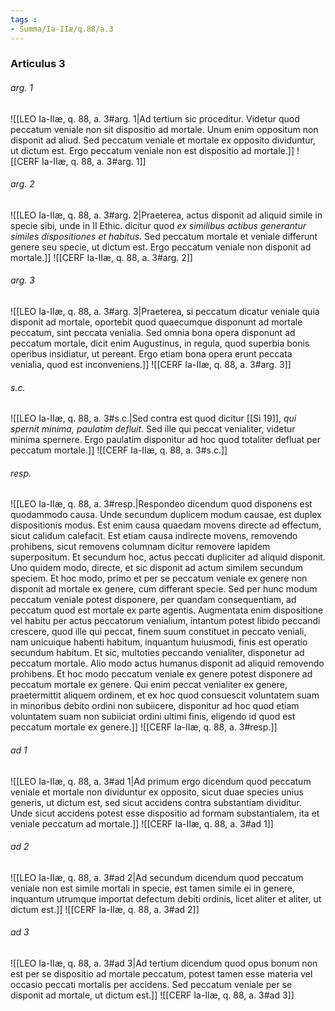 ```yaml
---
tags : 
- Summa/Ia-IIæ/q.88/a.3
---
```


### Articulus 3

###### arg. 1
![[LEO Ia-IIæ, q. 88, a. 3#arg. 1|Ad tertium sic proceditur. Videtur quod peccatum veniale non sit dispositio ad mortale. Unum enim oppositum non disponit ad aliud. Sed peccatum veniale et mortale ex opposito dividuntur, ut dictum est. Ergo peccatum veniale non est dispositio ad mortale.]]
![[CERF Ia-IIæ, q. 88, a. 3#arg. 1]]

###### arg. 2
![[LEO Ia-IIæ, q. 88, a. 3#arg. 2|Praeterea, actus disponit ad aliquid simile in specie sibi, unde in II Ethic. dicitur quod *ex similibus actibus generantur similes dispositiones et habitus*. Sed peccatum mortale et veniale differunt genere seu specie, ut dictum est. Ergo peccatum veniale non disponit ad mortale.]]
![[CERF Ia-IIæ, q. 88, a. 3#arg. 2]]

###### arg. 3
![[LEO Ia-IIæ, q. 88, a. 3#arg. 3|Praeterea, si peccatum dicatur veniale quia disponit ad mortale, oportebit quod quaecumque disponunt ad mortale peccatum, sint peccata venialia. Sed omnia bona opera disponunt ad peccatum mortale, dicit enim Augustinus, in regula, quod superbia bonis operibus insidiatur, ut pereant. Ergo etiam bona opera erunt peccata venialia, quod est inconveniens.]]
![[CERF Ia-IIæ, q. 88, a. 3#arg. 3]]

###### s.c.
![[LEO Ia-IIæ, q. 88, a. 3#s.c.|Sed contra est quod dicitur [[Si 19]], *qui spernit minima, paulatim defluit*. Sed ille qui peccat venialiter, videtur minima spernere. Ergo paulatim disponitur ad hoc quod totaliter defluat per peccatum mortale.]]
![[CERF Ia-IIæ, q. 88, a. 3#s.c.]]

###### resp.
![[LEO Ia-IIæ, q. 88, a. 3#resp.|Respondeo dicendum quod disponens est quodammodo causa. Unde secundum duplicem modum causae, est duplex dispositionis modus. Est enim causa quaedam movens directe ad effectum, sicut calidum calefacit. Est etiam causa indirecte movens, removendo prohibens, sicut removens columnam dicitur removere lapidem superpositum. Et secundum hoc, actus peccati dupliciter ad aliquid disponit. Uno quidem modo, directe, et sic disponit ad actum similem secundum speciem. Et hoc modo, primo et per se peccatum veniale ex genere non disponit ad mortale ex genere, cum differant specie. Sed per hunc modum peccatum veniale potest disponere, per quandam consequentiam, ad peccatum quod est mortale ex parte agentis. Augmentata enim dispositione vel habitu per actus peccatorum venialium, intantum potest libido peccandi crescere, quod ille qui peccat, finem suum constituet in peccato veniali, nam unicuique habenti habitum, inquantum huiusmodi, finis est operatio secundum habitum. Et sic, multoties peccando venialiter, disponetur ad peccatum mortale. Alio modo actus humanus disponit ad aliquid removendo prohibens. Et hoc modo peccatum veniale ex genere potest disponere ad peccatum mortale ex genere. Qui enim peccat venialiter ex genere, praetermittit aliquem ordinem, et ex hoc quod consuescit voluntatem suam in minoribus debito ordini non subiicere, disponitur ad hoc quod etiam voluntatem suam non subiiciat ordini ultimi finis, eligendo id quod est peccatum mortale ex genere.]]
![[CERF Ia-IIæ, q. 88, a. 3#resp.]]

###### ad 1
![[LEO Ia-IIæ, q. 88, a. 3#ad 1|Ad primum ergo dicendum quod peccatum veniale et mortale non dividuntur ex opposito, sicut duae species unius generis, ut dictum est, sed sicut accidens contra substantiam dividitur. Unde sicut accidens potest esse dispositio ad formam substantialem, ita et veniale peccatum ad mortale.]]
![[CERF Ia-IIæ, q. 88, a. 3#ad 1]]

###### ad 2
![[LEO Ia-IIæ, q. 88, a. 3#ad 2|Ad secundum dicendum quod peccatum veniale non est simile mortali in specie, est tamen simile ei in genere, inquantum utrumque importat defectum debiti ordinis, licet aliter et aliter, ut dictum est.]]
![[CERF Ia-IIæ, q. 88, a. 3#ad 2]]

###### ad 3
![[LEO Ia-IIæ, q. 88, a. 3#ad 3|Ad tertium dicendum quod opus bonum non est per se dispositio ad mortale peccatum, potest tamen esse materia vel occasio peccati mortalis per accidens. Sed peccatum veniale per se disponit ad mortale, ut dictum est.]]
![[CERF Ia-IIæ, q. 88, a. 3#ad 3]]

